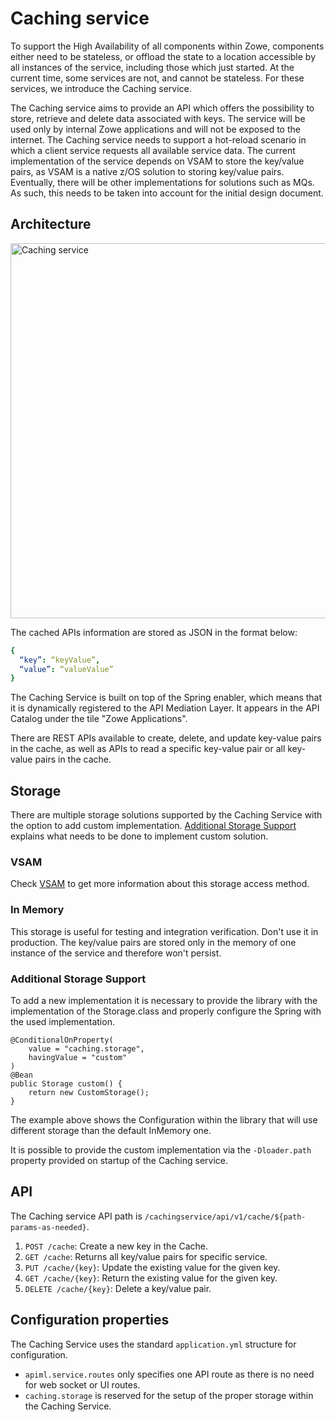 # Caching service 
To support the High Availability of all components within Zowe, components either need to be stateless, or offload the state to a location accessible by all instances of the service, including those which just started. 
At the current time, some services are not, and cannot be stateless. For these services, we introduce the Caching service. 

The Caching service aims to provide an API which offers the possibility to store, retrieve and delete data associated with keys. 
The service will be used only by internal Zowe applications and will not be exposed to the internet. The Caching service needs to support a hot-reload scenario in which a client service requests all available service data. 
The current implementation of the service depends on VSAM to store the key/value pairs, as VSAM is a native z/OS solution to storing key/value pairs.  
Eventually, there will be other implementations for solutions such as MQs. As such, this needs to be taken into account for the initial design document. 

## Architecture

<img src="../images/api-mediation/caching-service.png" alt="Caching service" width="600px"/> 

The cached APIs information are stored as JSON in the format below:
```yml
{
  “key”: “keyValue”, 
  “value”: “valueValue”
}
```

The Caching Service is built on top of the Spring enabler, which means that it is dynamically registered to the API Mediation Layer. 
It appears in the API Catalog under the tile "Zowe Applications".

There are REST APIs available to create, delete, and update key-value pairs in the cache, as well as APIs to read a specific key-value pair or all key-value pairs in the cache.  

## Storage

There are multiple storage solutions supported by the Caching Service with the option to 
add custom implementation. [Additional Storage Support](#additional-storage-support) explains
what needs to be done to implement custom solution.

### VSAM

Check [VSAM](./api-mediation-vsam.md) to get more information about this storage access method.

### In Memory

This storage is useful for testing and integration verification. Don't use it in production. 
The key/value pairs are stored only in the memory of one instance of the service and therefore 
won't persist. 

### Additional Storage Support

To add a new implementation it is necessary to provide the library with the implementation
of the Storage.class and properly configure the Spring with the used implementation. 

    @ConditionalOnProperty(
        value = "caching.storage",
        havingValue = "custom"
    )
    @Bean
    public Storage custom() {
        return new CustomStorage();
    }

The example above shows the Configuration within the library that will use different storage than the default InMemory one. 

It is possible to provide the custom implementation via the `-Dloader.path` property provided on startup of the Caching service. 

## API

The Caching service API path is `/cachingservice/api/v1/cache/${path-params-as-needed}`.
1. `POST /cache`: Create a new key in the Cache. 
2. `GET /cache`: Returns all key/value pairs for specific service.
3. `PUT /cache/{key}`: Update the existing value for the given key.
4. `GET /cache/{key}`: Return the existing value for the given key.
5. `DELETE /cache/{key}`: Delete a key/value pair.

## Configuration properties

The Caching Service uses the standard `application.yml` structure for configuration.

* `apiml.service.routes` only specifies one API route as there is no need for web socket or UI routes.
* `caching.storage` is reserved for the setup of the proper storage within the Caching Service. 
